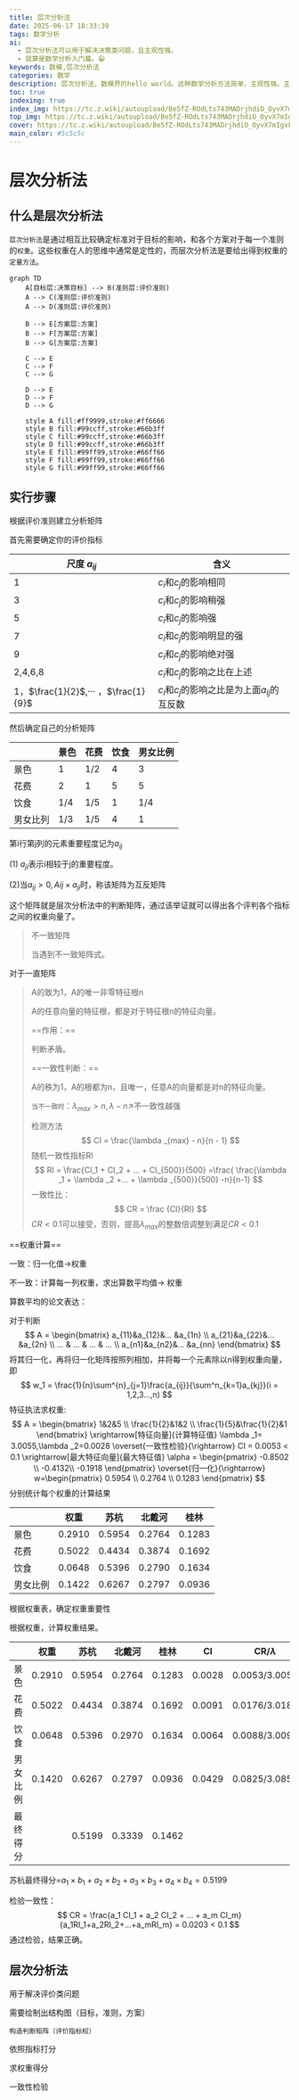 ```yaml
---
title: 层次分析法
date: 2025-06-17 18:33:39
tags: 数学分析
ai:
  - 层次分析法可以用于解决决策类问题，且主观性强。
  - 就算是数学分析入门篇。😁
keywords: 数模,层次分析法
categories: 数学
description: 层次分析法，数模界的hello world。这种数学分析方法简单，主观性强。主要用于解决决策性问题。
toc: true
indexing: true
index_img: https://tc.z.wiki/autoupload/Be5fZ-ROdLts743MADrjhdiO_OyvX7mIgxFBfDMDErs/20250617/W9My/3072X1680/1745655483926.png
top_img: https://tc.z.wiki/autoupload/Be5fZ-ROdLts743MADrjhdiO_OyvX7mIgxFBfDMDErs/20250617/W9My/3072X1680/1745655483926.png
cover: https://tc.z.wiki/autoupload/Be5fZ-ROdLts743MADrjhdiO_OyvX7mIgxFBfDMDErs/20250617/W9My/3072X1680/1745655483926.png
main_color: #5c5c5c
---
```

# 层次分析法

## 什么是层次分析法

`层次分析法`是通过相互比较确定标准对于目标的影响，和各个方案对于每一个准则的`权重`。这些权重在人的思维中通常是定性的，而层次分析法是要给出得到权重的`定量方法`。

```mermaid
graph TD
    A[目标层:决策目标] --> B(准则层:评价准则)
    A --> C(准则层:评价准则)
    A --> D(准则层:评价准则)
    
    B --> E[方案层:方案]
    B --> F[方案层:方案]
    B --> G[方案层:方案]
    
    C --> E
    C --> F
    C --> G
    
    D --> E
    D --> F
    D --> G
    
    style A fill:#ff9999,stroke:#ff6666
    style B fill:#99ccff,stroke:#66b3ff
    style C fill:#99ccff,stroke:#66b3ff
    style D fill:#99ccff,stroke:#66b3ff
    style E fill:#99ff99,stroke:#66ff66
    style F fill:#99ff99,stroke:#66ff66
    style G fill:#99ff99,stroke:#66ff66
```

## 实行步骤

根据评价准则建立分析矩阵

首先需要确定你的评价指标

| 尺度 $a_{ij}$                        | 含义                                           |
| ------------------------------------ | ---------------------------------------------- |
| 1                                    | $c_i$和$c_j$的影响相同                        |
| 3                                    | $c_i$和$c_j$的影响稍强                        |
| 5                                    | $c_i$和$c_j$的影响强                          |
| 7                                    | $c_i$和$c_j$的影响明显的强                    |
| 9                                    | $c_i$和$c_j$的影响绝对强                      |
| 2,4,6,8                              | $c_i$和$c_j$的影响之比在上述                   |
| 1，$\frac{1}{2}$,··· ，$\frac{1}{9}$ | $c_i$和$c_j$的影响之比是为上面$a_{ij}$的互反数 |

然后确定自己的分析矩阵

| |景色|花费|饮食|男女比例|
| --- | --- | --- | --- | --- |
|景色|1|1/2|4|3|
|花费|2|1|5|5|
|饮食|1/4|1/5|1|1/4|
|男女比列|1/3|1/5|4|1|

第i行第j列的元素重要程度记为$a_{ij}$

(1) $a_{ji}$表示i相较于j的重要程度。

(2)当$a_{ij}>0,A{ij}\times a_{ji}$时，称该矩阵为互反矩阵

这个矩阵就是层次分析法中的判断矩阵，通过该举证就可以得出各个评判各个指标之间的权重向量了。

> 不一致矩阵
>
> 当遇到不一致矩阵式。

对于一直矩阵

> A的致为1，A的唯一非零特征根n
>
> A的任意向量的特征根，都是对于特征根n的特征向量。
>
> ==作用：==
>
> 判断矛盾。
>
> ==一致性判断：==
>
> A的秩为1，A的根都为n，且唯一，任意A的向量都是对n的特征向量。
>
> `当不一致时`：$\lambda _{max} > n,\lambda - n \nearrow$不一致性越强
>
> 检测方法
> $$
> CI = \frac{\lambda _{max} - n}{n - 1}
> $$
> 随机一致性指标RI
> $$
> RI = \frac{CI_1 + CI_2 + ... + CI_{500}}{500} =\frac{ \frac{\lambda _1 + \lambda _2 +... + \lambda _{500}}{500} -n}{n-1}
> $$
> 一致性比：
> $$
> CR = \frac {CI}{RI}
> $$
> $CR < 0.1$可以接受，否则，提高$\lambda _{max}$的整数倍调整到满足$CR < 0.1$

==权重计算==

一致：归一化值$\rightarrow$权重

不一致：计算每一列权重，求出算数平均值$\rightarrow$ 权重

算数平均的论文表达：

对于判断 
$$
A = \begin{bmatrix}
  a_{11}&a_{12}&... &a_{1n} \\
  a_{21}&a_{22}&... &a_{2n} \\
  ... & ... & ... & ... \\
  a_{n1}&a_{n2}&... &a_{nn}
\end{bmatrix}
$$
将其归一化，再将归一化矩阵按照列相加，并将每一个元素除以n得到权重向量，即
$$
w_1 = \frac{1}{n}\sum^{n}_{j=1}\frac{a_{ij}}{\sum^n_{k=1}a_{kj}}(i = 1,2,3...,n)
$$
特征执法求权重:
$$
A = \begin{bmatrix}
1&2&5 \\
\frac{1}{2}&1&2 \\
\frac{1}{5}&\frac{1}{2}&1
\end{bmatrix}
\xrightarrow[特征向量]{计算特征值} \lambda _1= 3.0055,\lambda _2=0.0028
\overset{一致性检验}{\rightarrow} CI = 0.0053 < 0.1
\xrightarrow[最大特征向量]{最大特征值} \alpha = \begin{pmatrix}
  -0.8502 \\
  -0.4132\\
  -0.1918
\end{pmatrix}
\overset{归一化}{\rightarrow}
w=\begin{pmatrix}
0.5954 \\
0.2764 \\
0.1283
\end{pmatrix}
$$
分别统计每个权重的计算结果

| |权重|苏杭|北戴河|桂林|
| --- | --- | --- | --- | ---|
| 景色 |0.2910|0.5954|0.2764|0.1283|
| 花费 |0.5022|0.4434|0.3874|0.1692|
| 饮食 |0.0648|0.5396|0.2790|0.1634|
| 男女比例 |0.1422|0.6267|0.2797|0.0936|

根据权重表，确定权重重要性

根据权重，计算权重结果。

|          | 权重   | 苏杭   | 北戴河 | 桂林   | CI     | CR/$\lambda$  |
| -------- | ------ | ------ | ------ | ------ | ------ | ------------- |
| 景色     | 0.2910 | 0.5954 | 0.2764 | 0.1283 | 0.0028 | 0.0053/3.0055 |
| 花费     | 0.5022 | 0.4434 | 0.3874 | 0.1692 | 0.0091 | 0.0176/3.0183 |
| 饮食     | 0.0648 | 0.5396 | 0.2970 | 0.1634 | 0.0064 | 0.0088/3.0092 |
| 男女比例 | 0.1420 | 0.6267 | 0.2797 | 0.0936 | 0.0429 | 0.0825/3.0858 |
| 最终得分 |        | 0.5199 | 0.3339 | 0.1462 |        |               |

苏杭最终得分=$a_1 \times b_1 + a_2 \times b_2 + a_3 \times b_3 + a_4 \times b_4 =0.5199$

检验一致性：
$$
CR = \frac{a_1 CI_1 + a_2 CI_2 + ... + a_m CI_m}{a_1RI_1+a_2RI_2+...+a_mRI_m} = 0.0203 < 0.1
$$
通过检验，结果正确。

## 层次分析法

用于解决评价类问题

需要绘制出结构图（目标，准则，方案）

`构造判断矩阵（评价指标权）`

依照指标打分

求权重得分

一致性检验


